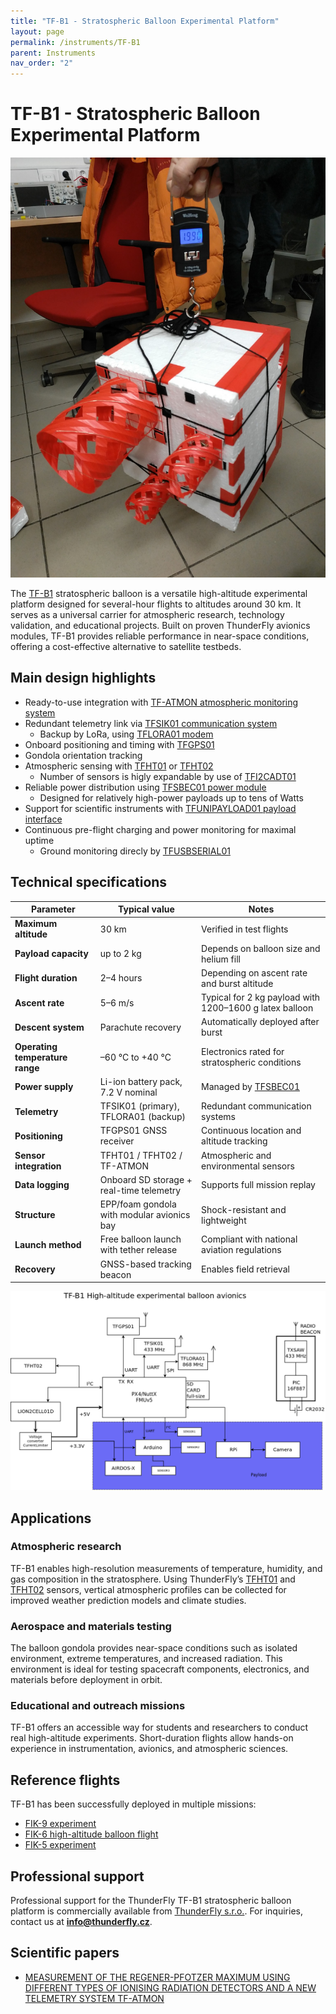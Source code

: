 ```yaml
---
title: "TF-B1 - Stratospheric Balloon Experimental Platform"
layout: page
permalink: /instruments/TF-B1
parent: Instruments
nav_order: "2"
---
```


# TF-B1 - Stratospheric Balloon Experimental Platform

![Example of experimental gondola](https://raw.githubusercontent.com/ODZ-UJF-AV-CR/FIK-6/refs/heads/FIK-6/doc/img/FIK-6_gondola_weight.jpg)

The [TF-B1](https://github.com/ThunderFly-aerospace/TF-B1) stratospheric balloon is a versatile high-altitude experimental platform designed for several-hour flights to altitudes around 30 km. It serves as a universal carrier for atmospheric research, technology validation, and educational projects. Built on proven ThunderFly avionics modules, TF-B1 provides reliable performance in near-space conditions, offering a cost-effective alternative to satellite testbeds.

## Main design highlights

* Ready-to-use integration with [TF-ATMON atmospheric monitoring system](/instruments/TF-ATMON)
* Redundant telemetry link via [TFSIK01 communication system](/avionics/TFSIK01)
  * Backup by LoRa, using [TFLORA01 modem](/avionics/TFLORA01)
* Onboard positioning and timing with [TFGPS01](/avionics/TFGPS01)
* Gondola orientation tracking
* Atmospheric sensing with [TFHT01](/avionics/TFHT01) or [TFHT02](/avionics/TFHT02)
  * Number of sensors is higly expandable by use of [TFI2CADT01](/avionics/TFI2CADT01)
* Reliable power distribution using [TFSBEC01 power module](/avionics/TFSBEC01)
  * Designed for relatively high-power payloads up to tens of Watts
* Support for scientific instruments with [TFUNIPAYLOAD01 payload interface](/avionics/TFUNIPAYLOAD01)
* Continuous pre-flight charging and power monitoring for maximal uptime
  * Ground monitoring direcly by [TFUSBSERIAL01](/avionics/TFUSBSERIAL01)


## Technical specifications

| Parameter | Typical value | Notes |
|------------|----------------|-------|
| **Maximum altitude** | 30 km | Verified in test flights |
| **Payload capacity** | up to 2 kg | Depends on balloon size and helium fill |
| **Flight duration** | 2–4 hours | Depending on ascent rate and burst altitude |
| **Ascent rate** | 5–6 m/s | Typical for 2 kg payload with 1200–1600 g latex balloon |
| **Descent system** | Parachute recovery | Automatically deployed after burst |
| **Operating temperature range** | –60 °C to +40 °C | Electronics rated for stratospheric conditions |
| **Power supply** | Li-ion battery pack, 7.2 V nominal | Managed by [TFSBEC01](/avionics/TFSBEC01) |
| **Telemetry** | TFSIK01 (primary), TFLORA01 (backup) | Redundant communication systems |
| **Positioning** | TFGPS01 GNSS receiver | Continuous location and altitude tracking |
| **Sensor integration** | TFHT01 / TFHT02 / TF-ATMON | Atmospheric and environmental sensors |
| **Data logging** | Onboard SD storage + real-time telemetry | Supports full mission replay |
| **Structure** | EPP/foam gondola with modular avionics bay | Shock-resistant and lightweight |
| **Launch method** | Free balloon launch with tether release | Compliant with national aviation regulations |
| **Recovery** | GNSS-based tracking beacon | Enables field retrieval |

![Block diagram](https://raw.githubusercontent.com/ThunderFly-aerospace/TF-B1/refs/heads/main/doc/img/block_schematics.png)

## Applications

### Atmospheric research

TF-B1 enables high-resolution measurements of temperature, humidity, and gas composition in the stratosphere. Using ThunderFly’s [TFHT01](/avionics/TFHT01) and [TFHT02](/avionics/TFHT02) sensors, vertical atmospheric profiles can be collected for improved weather prediction models and climate studies.

### Aerospace and materials testing

The balloon gondola provides near-space conditions such as isolated environment, extreme temperatures, and increased radiation. This environment is ideal for testing spacecraft components, electronics, and materials before deployment in orbit.

### Educational and outreach missions

TF-B1 offers an accessible way for students and researchers to conduct real high-altitude experiments. Short-duration flights allow hands-on experience in instrumentation, avionics, and atmospheric sciences.

## Reference flights

TF-B1 has been successfully deployed in multiple missions:

* [FIK-9 experiment](https://github.com/ODZ-UJF-AV-CR/FIK-9)
* [FIK-6 high-altitude balloon flight](https://github.com/ODZ-UJF-AV-CR/FIK-6)
* [FIK-5 experiment](https://github.com/ODZ-UJF-AV-CR/FIK-5)

## Professional support

Professional support for the ThunderFly TF-B1 stratospheric balloon platform is commercially available from [ThunderFly s.r.o.](https://www.thunderfly.cz/). For inquiries, contact us at **[info@thunderfly.cz](mailto:info@thunderfly.cz)**.


## Scientific papers

  * [MEASUREMENT OF THE REGENER-PFOTZER MAXIMUM USING DIFFERENT TYPES OF IONISING RADIATION DETECTORS AND A NEW TELEMETRY SYSTEM TF-ATMON ](https://pubmed.ncbi.nlm.nih.gov/36005953/)

